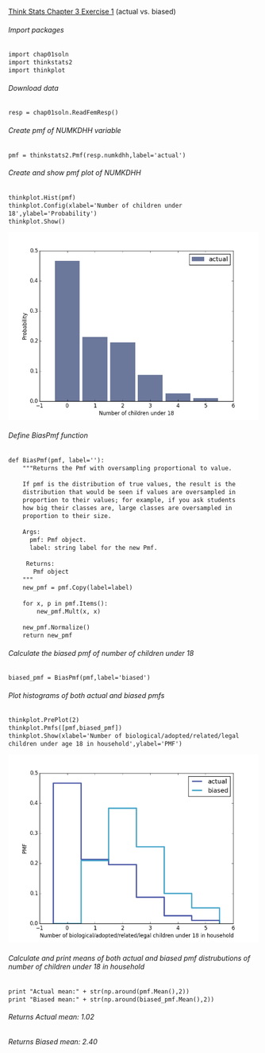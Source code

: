 [Think Stats Chapter 3 Exercise 1](http://greenteapress.com/thinkstats2/html/thinkstats2004.html#toc31) (actual vs. biased)

###### Import packages
    import chap01soln
    import thinkstats2
    import thinkplot

###### Download data
    resp = chap01soln.ReadFemResp()

###### Create pmf of NUMKDHH variable
    pmf = thinkstats2.Pmf(resp.numkdhh,label='actual')

###### Create and show pmf plot of NUMKDHH
    thinkplot.Hist(pmf)
    thinkplot.Config(xlabel='Number of children under 18',ylabel='Probability')
    thinkplot.Show()

<img src = "Images/Ex3-1_figure_1.png">

###### Define BiasPmf function
    def BiasPmf(pmf, label=''):
        """Returns the Pmf with oversampling proportional to value.

        If pmf is the distribution of true values, the result is the
        distribution that would be seen if values are oversampled in
        proportion to their values; for example, if you ask students
        how big their classes are, large classes are oversampled in
        proportion to their size.

        Args:
          pmf: Pmf object.
          label: string label for the new Pmf.

         Returns:
           Pmf object
        """
        new_pmf = pmf.Copy(label=label)

        for x, p in pmf.Items():
            new_pmf.Mult(x, x)
        
        new_pmf.Normalize()
        return new_pmf

###### Calculate the biased pmf of number of children under 18
    biased_pmf = BiasPmf(pmf,label='biased')

###### Plot histograms of both actual and biased pmfs
    thinkplot.PrePlot(2)
    thinkplot.Pmfs([pmf,biased_pmf])
    thinkplot.Show(xlabel='Number of biological/adopted/related/legal children under age 18 in household',ylabel='PMF')

<img src = "Images/Ex3-1_figure_2.png">

###### Calculate and print means of both actual and biased pmf distrubutions of number of children under 18 in household

    print "Actual mean:" + str(np.around(pmf.Mean(),2))
    print "Biased mean:" + str(np.around(biased_pmf.Mean(),2))

###### Returns Actual mean: 1.02
###### Returns Biased mean: 2.40
